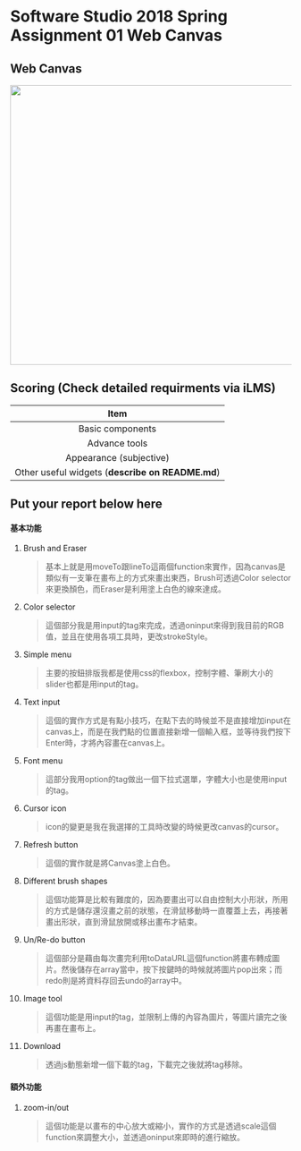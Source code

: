 # Software Studio 2018 Spring Assignment 01 Web Canvas

## Web Canvas
<img src="example01.gif" width="700px" height="500px"></img>

## Scoring (Check detailed requirments via iLMS)

| **Item**                                         | 
| :----------------------------------------------: | 
| Basic components                                 | 
| Advance tools                                    | 
| Appearance (subjective)                          | 
| Other useful widgets (**describe on README.md**) | 


## Put your report below here

#### 基本功能
1. Brush and Eraser
    > 基本上就是用moveTo跟lineTo這兩個function來實作，因為canvas是類似有一支筆在畫布上的方式來畫出東西，Brush可透過Color selector來更換顏色，而Eraser是利用塗上白色的線來達成。
2. Color selector
    > 這個部分我是用input的tag來完成，透過oninput來得到我目前的RGB值，並且在使用各項工具時，更改strokeStyle。
3. Simple menu
    > 主要的按鈕排版我都是使用css的flexbox，控制字體、筆刷大小的slider也都是用input的tag。
4. Text input
    > 這個的實作方式是有點小技巧，在點下去的時候並不是直接增加input在canvas上，而是在我們點的位置直接新增一個輸入框，並等待我們按下Enter時，才將內容畫在canvas上。
5. Font menu
    > 這部分我用option的tag做出一個下拉式選單，字體大小也是使用input的tag。
6. Cursor icon
    > icon的變更是我在我選擇的工具時改變的時候更改canvas的cursor。
7. Refresh button
    > 這個的實作就是將Canvas塗上白色。
8. Different brush shapes
    > 這個功能算是比較有難度的，因為要畫出可以自由控制大小形狀，所用的方式是儲存還沒畫之前的狀態，在滑鼠移動時一直覆蓋上去，再接著畫出形狀，直到滑鼠放開或移出畫布才結束。
9. Un/Re-do button
    > 這個部分是藉由每次畫完利用toDataURL這個function將畫布轉成圖片。然後儲存在array當中，按下按鍵時的時候就將圖片pop出來；而redo則是將資料存回去undo的array中。
10. Image tool
    > 這個功能是用input的tag，並限制上傳的內容為圖片，等圖片讀完之後再畫在畫布上。
11. Download
    > 透過js動態新增一個下載的tag，下載完之後就將tag移除。
#### 額外功能
1. zoom-in/out
    > 這個功能是以畫布的中心放大或縮小，實作的方式是透過scale這個function來調整大小，並透過oninput來即時的進行縮放。

